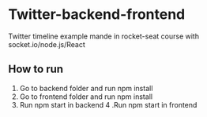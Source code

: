 # Twitter-backend-frontend
Twitter timeline example mande in rocket-seat course with socket.io/node.js/React


## How to run

1. Go to backend folder and run npm install
2. Go to frontend folder and run npm install
3. Run npm start in backend
4 .Run npm start in frontend
